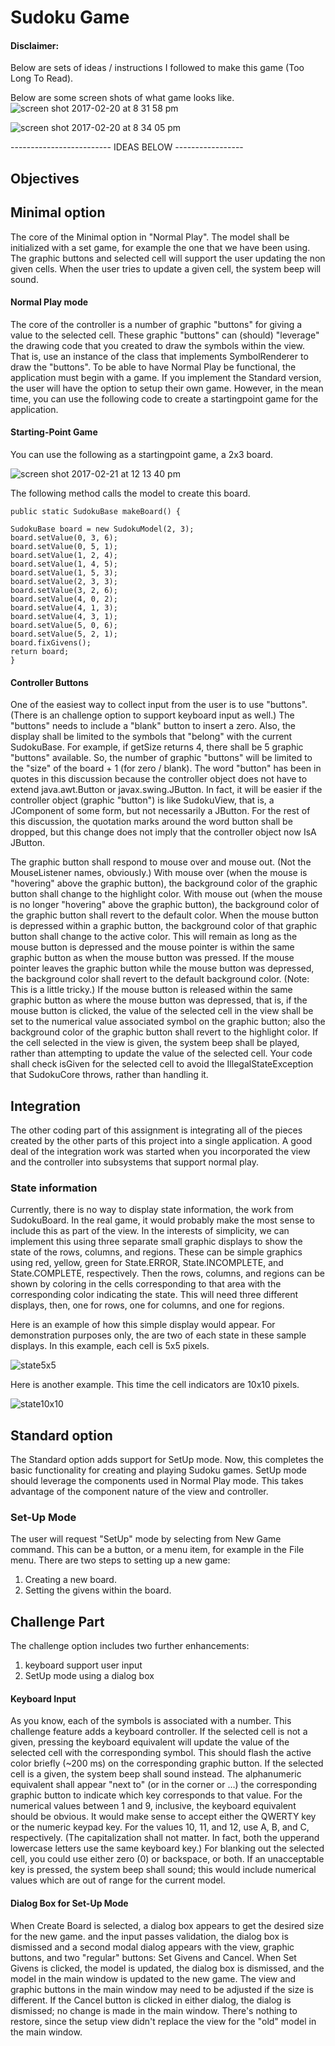 # Sudoku Game

#### Disclaimer: 
Below are sets of ideas / instructions I followed to make this game (Too Long To Read).

Below are some screen shots of what game looks like.
![screen shot 2017-02-20 at 8 31 58 pm](https://cloud.githubusercontent.com/assets/11382116/23183420/cc188570-f830-11e6-9b89-d476666de557.png)

![screen shot 2017-02-20 at 8 34 05 pm](https://cloud.githubusercontent.com/assets/11382116/23183421/cc2c7166-f830-11e6-96f2-8f998e482542.png)


------------------------- IDEAS BELOW -----------------
## Objectives 

## Minimal option
The core of the Minimal option in "Normal Play". The model shall be initialized with a set game, for
example the one that we have been using. The graphic buttons and selected cell will support the user
updating the non given cells. When the user tries to update a given cell, the system beep will sound.

#### Normal Play mode
  The core of the controller is a number of graphic "buttons" for giving a value to the selected cell. These
  graphic "buttons" can (should) "leverage" the drawing code that you created to draw the symbols within the
  view. That is, use an instance of the class that implements SymbolRenderer to draw the "buttons".
  To be able to have Normal Play be functional, the application must begin with a game. If you implement the
  Standard version, the user will have the option to setup
  their own game. However, in the mean time, you can
  use the following code to create a startingpoint
  game for the application.
  
#### Starting-Point Game
  You can use the following as a startingpoint
  game, a 2x3 board.
  
  ![screen shot 2017-02-21 at 12 13 40 pm](https://cloud.githubusercontent.com/assets/11382116/23183136/e0ec7fd4-f82f-11e6-9378-7392271eb2c8.png)

  
  The following method calls the model to create this board.
  
    public static SudokuBase makeBoard() {
  
    SudokuBase board = new SudokuModel(2, 3);
    board.setValue(0, 3, 6);
    board.setValue(0, 5, 1);
    board.setValue(1, 2, 4);
    board.setValue(1, 4, 5);
    board.setValue(1, 5, 3);
    board.setValue(2, 3, 3);
    board.setValue(3, 2, 6);
    board.setValue(4, 0, 2);
    board.setValue(4, 1, 3);
    board.setValue(4, 3, 1);
    board.setValue(5, 0, 6);
    board.setValue(5, 2, 1);
    board.fixGivens();
    return board;
    }
    
#### Controller Buttons
One of the easiest way to collect input from the user is to use "buttons". (There is an challenge option to
support keyboard input as well.) The "buttons" needs to include a "blank" button to insert a zero. Also, the
display shall be limited to the symbols that "belong" with the current SudokuBase. For example, if getSize
returns 4, there shall be 5 graphic "buttons" available. So, the number of graphic "buttons" will be limited to
the "size" of the board + 1 (for zero / blank).
The word "button" has been in quotes in this discussion because the controller object does not have to extend
java.awt.Button or javax.swing.JButton. In fact, it will be easier if the controller object (graphic "button") is
like SudokuView, that is, a JComponent of some form, but not necessarily a JButton. For the rest of this
discussion, the quotation marks around the word button shall be dropped, but this change does not imply that
the controller object now IsA
JButton.

The graphic button shall respond to mouse over and mouse out. (Not the MouseListener names, obviously.)
With mouse over (when the mouse is "hovering" above the graphic button), the background color of the
graphic button shall change to the highlight color. With mouse out (when the mouse is no longer "hovering"
above the graphic button), the background color of the graphic button shall revert to the default color. When
the mouse button is depressed within a graphic button, the background color of that graphic button shall
change to the active color. This will remain as long as the mouse button is depressed and the mouse pointer is
within the same graphic button as when the mouse button was pressed. If the mouse pointer leaves the
graphic button while the mouse button was depressed, the background color shall revert to the default
background color. (Note: This is a little tricky.) If the mouse button is released within the same graphic
button as where the mouse button was depressed, that is, if the mouse button is clicked, the value of the
selected cell in the view shall be set to the numerical value associated symbol on the graphic button; also the
background color of the graphic button shall revert to the highlight color. If the cell selected in the view is
given, the system beep shall be played, rather than attempting to update the value of the selected cell. Your
code shall check isGiven for the selected cell to avoid the IllegalStateException that SudokuCore throws,
rather than handling it.

## Integration
The other coding part of this assignment is integrating all of the pieces created by the other parts of this
project into a single application. A good deal of the integration work was started when you incorporated the
view and the controller into subsystems that support normal play.
### State information
Currently, there is no way to display state information, the work from SudokuBoard. In the real game, it
would probably make the most sense to include this as part of the view. In the interests of simplicity, we can
implement this using three separate small graphic displays to show the state of the rows, columns, and
regions. These can be simple graphics using red, yellow, green for State.ERROR, State.INCOMPLETE, and
State.COMPLETE, respectively. Then the rows, columns, and regions can be shown by coloring in the cells
corresponding to that area with the corresponding color indicating the state. This will need three different
displays, then, one for rows, one for columns, and one for regions.

Here is an example of how this simple display would appear. For demonstration purposes only, the are two of
each state in these sample displays. In this example, each cell is 5x5 pixels.

![state5x5](https://cloud.githubusercontent.com/assets/11382116/23183558/57784cea-f831-11e6-9ab1-2c7d0360d214.png)

Here is another example. This time the cell indicators are 10x10 pixels.

![state10x10](https://cloud.githubusercontent.com/assets/11382116/23183561/5796fe6a-f831-11e6-8caf-237f2639e1a5.png)

## Standard option
The Standard option adds support for SetUp
mode. Now, this completes the basic functionality for creating
and playing Sudoku games.
SetUp mode should leverage the components used in Normal Play mode. This takes advantage of the
component nature of the view and controller.
### Set-Up Mode
The user will request "SetUp"
mode by selecting from New Game command. This can be a button, or a
menu item, for example in the File menu.
There are two steps to setting up a new game:
1. Creating a new board.
2. Setting the givens within the board.


## Challenge Part
The challenge option includes two further enhancements:
1. keyboard support user input
2. SetUp mode using a dialog box
#### Keyboard Input
As you know, each of the symbols is associated with a number. This challenge feature adds a keyboard
controller. If the selected cell is not a given, pressing the keyboard equivalent will update the value of the
selected cell with the corresponding symbol. This should flash the active color briefly (~200 ms) on the
corresponding graphic button. If the selected cell is a given, the system beep shall sound instead. The alphanumeric
equivalent shall appear "next to" (or in the corner or …) the corresponding graphic button to
indicate which key corresponds to that value.
For the numerical values between 1 and 9, inclusive, the keyboard equivalent should be obvious. It would
make sense to accept either the QWERTY key or the numeric keypad key. For the values 10, 11, and 12, use
A, B, and C, respectively. (The capitalization shall not matter. In fact, both the upperand
lowercase
letters
use the same keyboard key.) For blanking out the selected cell, you could use either zero (0) or backspace, or
both. If an unacceptable key is pressed, the system beep shall sound; this would include numerical values
which are out of range for the current model.

#### Dialog Box for Set-Up Mode
When Create Board is selected, a dialog box appears to get the desired size for the new game. and the input
passes validation, the dialog box is dismissed and a second modal dialog appears with the view, graphic
buttons, and two "regular" buttons: Set Givens and Cancel. When Set Givens is clicked, the model is
updated, the dialog box is dismissed, and the model in the main window is updated to the new game. The
view and graphic buttons in the main window may need to be adjusted if the size is different. If the Cancel
button is clicked in either dialog, the dialog is dismissed; no change is made in the main window. There's
nothing to restore, since the setup
view didn't replace the view for the "old" model in the main window.
